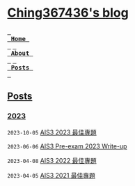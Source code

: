 # [Ching367436's blog](https://blog.ching367436.me/)

[<kbd> <br> **Home** <br> </kbd>](https://blog.ching367436.me/)
[<kbd> <br> **About** <br> </kbd>](https://blog.ching367436.me/about)
[<kbd> <br> **Posts** <br> </kbd>](https://blog.ching367436.me/archives)


## [Posts](https://blog.ching367436.me/archives/)

### [2023](https://blog.ching367436.me/archives/2023/)

`2023-10-05` [AIS3 2023 最佳專題](https://blog.ching367436.me/ais3-2023-%E6%9C%80%E4%BD%B3%E5%B0%88%E9%A1%8C/)

`2023-06-06` [AIS3 Pre-exam 2023 Write-up](https://blog.ching367436.me/ais3-pre-exam-2023-write-up/)

`2023-04-08` [AIS3 2022 最佳專題](https://blog.ching367436.me/ais3-2022-%E6%9C%80%E4%BD%B3%E5%B0%88%E9%A1%8C/)

`2023-04-05` [AIS3 2021 最佳專題](https://blog.ching367436.me/ais3-2021-%E6%9C%80%E4%BD%B3%E5%B0%88%E9%A1%8C/)
